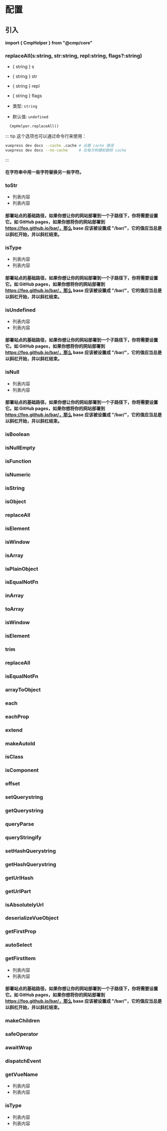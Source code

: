 # 配置

## 引入

#### import { CmpHelper } from "@cmp/core"

### replaceAll(s:string, str:string, repl:string, flags?:string)

* { string } s 
* { string } str 
* { string } repl 
* { string } flags 

* 类型: `string`
* 默认值: `undefined`

``` 
  CmpHelper.replaceAll()
```

::: tip
这个选项也可以通过命令行来使用：

``` bash
vuepress dev docs --cache .cache # 设置 cache 路径
vuepress dev docs --no-cache     # 在每次构建前删除 cache
```

:::

#### 在字符串中用一些字符替换另一些字符。

### toStr

* 列表内容
* 列表内容

#### 部署站点的基础路径，如果你想让你的网站部署到一个子路径下，你将需要设置它。如 GitHub pages，如果你想将你的网站部署到 https://foo.github.io/bar/，那么 base 应该被设置成 "/bar/"，它的值应当总是以斜杠开始，并以斜杠结束。

### isType

* 列表内容
* 列表内容

#### 部署站点的基础路径，如果你想让你的网站部署到一个子路径下，你将需要设置它。如 GitHub pages，如果你想将你的网站部署到 https://foo.github.io/bar/，那么 base 应该被设置成 "/bar/"，它的值应当总是以斜杠开始，并以斜杠结束。

### isUndefined

* 列表内容
* 列表内容

#### 部署站点的基础路径，如果你想让你的网站部署到一个子路径下，你将需要设置它。如 GitHub pages，如果你想将你的网站部署到 https://foo.github.io/bar/，那么 base 应该被设置成 "/bar/"，它的值应当总是以斜杠开始，并以斜杠结束。

### isNull

* 列表内容
* 列表内容

#### 部署站点的基础路径，如果你想让你的网站部署到一个子路径下，你将需要设置它。如 GitHub pages，如果你想将你的网站部署到 https://foo.github.io/bar/，那么 base 应该被设置成 "/bar/"，它的值应当总是以斜杠开始，并以斜杠结束。

### isBoolean

### isNullEmpty

### isFunction

### isNumeric

### isString

### isObject

### replaceAll

### isElement

### isWindow

### isArray

### isPlainObject

### isEqualNotFn

### inArray

### toArray

### isWindow

### isElement

### trim

### replaceAll

### isEqualNotFn

### arrayToObject

### each

### eachProp

### extend

### makeAutoId

### isClass

### isComponent

### offset

### setQuerystring

### getQuerystring

### queryParse

### queryStringify

### setHashQuerystring

### getHashQuerystring

### getUrlHash

### getUrlPart

### isAbsolutelyUrl

### deserializeVueObject

### getFirstProp

### autoSelect

### getFirstItem

* 列表内容
* 列表内容

#### 部署站点的基础路径，如果你想让你的网站部署到一个子路径下，你将需要设置它。如 GitHub pages，如果你想将你的网站部署到 https://foo.github.io/bar/，那么 base 应该被设置成 "/bar/"，它的值应当总是以斜杠开始，并以斜杠结束。

### makeChildren

### safeOperator

### awaitWrap

### dispatchEvent

### getVueName

* 列表内容
* 列表内容

### isType

* 列表内容
* 列表内容
